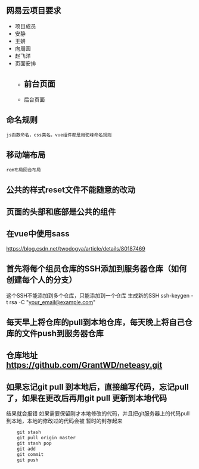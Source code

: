 ﻿## 网易云项目要求
- 项目成员
 - 安静
 - 王妍
 - 向周圆
 - 赵飞洋
- 页面安排
	- 前台页面
		-
	- 后台页面

## 命名规则
	js函数命名，css类名，vue组件都是用驼峰命名规则

## 移动端布局
	rem布局回合布局

## 公共的样式reset文件不能随意的改动

## 页面的头部和底部是公共的组件 

## 在vue中使用sass
https://blog.csdn.net/twodogya/article/details/80187469


## 首先将每个组员仓库的SSH添加到服务器仓库（如何创建每个人的分支）

这个SSH不能添加到多个仓库，只能添加到一个仓库
生成新的SSH  ssh-keygen -t rsa -C "your_email@example.com"

## 每天早上将仓库的pull到本地仓库，每天晚上将自己仓库的文件push到服务器仓库
## 仓库地址 https://github.com/GrantWD/neteasy.git

## 如果忘记git pull 到本地后，直接编写代码，忘记pull了，如果在更改后再用git pull 更新到本地代码
结果就会报错
如果需要保留刚才本地修改的代码，并且把git服务器上的代码pull到本地，本地的修改过的代码会被
暂时的封存起来
```javascript
	git stash
	git pull origin master
	git stash pop
	git add
	git commit
	git push
```
